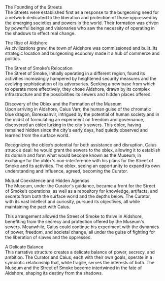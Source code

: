The Founding of the Streets  
The Streets were established first as a response to the burgeoning need for a network dedicated to the liberation and protection of those oppressed by the emerging societies and powers in the world. Their formation was driven by powerful beings and visionaries who saw the necessity of operating in the shadows to effect real change.
 
The Rise of Aldshore  
As civilizations grew, the town of Aldshore was commissioned and built. Its strategic location and burgeoning economy made it a hub of commerce and politics.
 
The Street of Smoke’s Relocation  
The Street of Smoke, initially operating in a different region, found its activities increasingly hampered by heightened security measures and the evolving sophistication of its adversaries. Seeking a new base from which to operate more effectively, they chose Aldshore, drawn by its complex infrastructure and the possibilities its sewers and hidden places offered.
 
Discovery of the Oblex and the Formation of the Museum  
Upon arriving in Aldshore, Caius Varr, the human guise of the chromatic blue dragon, Borexaanvir, intrigued by the potential of human society and in the midst of formulating an experiment on freedom and governance, discovered an oblex lurking in the city's sewers. This oblex, having remained hidden since the city's early days, had quietly observed and learned from the surface world.
 
Recognizing the oblex’s potential for both assistance and disruption, Caius struck a deal: he would grant the sewers to the oblex, allowing it to establish its domain and form what would become known as the Museum, in exchange for the oblex's non-interference with his plans for the Street of Smoke and its activities. The oblex, seeing an opportunity to expand its own understanding and influence, agreed, becoming the Curator.
 
Mutual Coexistence and Hidden Agendas  
The Museum, under the Curator's guidance, became a front for the Street of Smoke’s operations, as well as a repository for knowledge, artifacts, and secrets from both the surface world and the depths below. The Curator, with its vast intellect and curiosity, pursued its objectives, all while maintaining the pact with Caius.
 
This arrangement allowed the Street of Smoke to thrive in Aldshore, benefiting from the secrecy and protection offered by the Museum's sewers. Meanwhile, Caius could continue his experiment with the dynamics of power, freedom, and societal change, all under the guise of fighting for the liberation of slaves and the oppressed.
 
A Delicate Balance  
This narrative structure creates a delicate balance of power, secrecy, and ambition. The Curator and Caius, each with their own goals, operate in a symbiotic relationship that, while fragile, serves the interests of both. The Museum and the Street of Smoke become intertwined in the fate of Aldshore, shaping its destiny from the shadows.